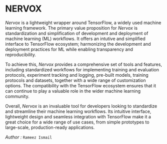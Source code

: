 # NERVOX
*Nervox* is a lightweight wrapper around TensorFlow, a widely used machine learning framework. The primary value proposition for *Nervox* is standardization and simplification of development and deployment of machine learning (ML) workflows. It offers an intutive and simplified interface to TensorFlow ecosystem; harmonizing the development and deployment practices for ML while enabling transparency and reproducibility.

To achieve this, *Nervox* provides a comprehensive set of tools and features, including standardized workflows for implementing training and evaluation protocols, experiment tracking and logging,  pre-built models, training  protocols and datasets, together with a wide range of customization options. The compatibility with the TensorFlow ecosystem ensures that it can continue to play a valuable role in the wider machine learning community.

Overall, *Nervox* is an invaluable tool for developers looking to standardize and streamline their machine learning workflows. Its intuitive interface, lightweight design and seamless integration with TensorFlow make it a great choice for a wide range of use cases, from simple prototypes to large-scale, production-ready applications.

_Author :_ `Rameez Ismail` 
